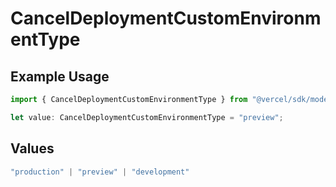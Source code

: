 # CancelDeploymentCustomEnvironmentType

## Example Usage

```typescript
import { CancelDeploymentCustomEnvironmentType } from "@vercel/sdk/models/operations/canceldeployment.js";

let value: CancelDeploymentCustomEnvironmentType = "preview";
```

## Values

```typescript
"production" | "preview" | "development"
```